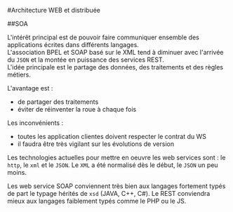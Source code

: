 #Architecture WEB et distribuée

##SOA

L'intérêt principal est de pouvoir faire communiquer ensemble des applications écrites dans différents langages.  
L'association BPEL et SOAP basé sur le XML tend à diminuer avec l'arrivée du `JSON` et la montée en puissance des services REST.  
L'idée principale est le partage des données, des traitements et des règles métiers.

L'avantage est :

-  de partager des traitements
-  éviter de réinventer la roue à chaque fois

Les inconvénients :

- toutes les application clientes doivent respecter le contrat du WS
- il faudra être très vigilant sur les évolutions de version

Les technologies actuelles pour mettre en oeuvre les web services sont : le `http`, le `xml` et le `JSON`. Le `XML` a été normalisé dès le début, le `JSON` un peu moins.

Les web service SOAP conviennent très bien aux langages fortement typés de part le typage hérités de `xsd` (JAVA, C++, C#). Le REST conviendra mieux aux langages faiblement typés comme le PHP ou le JS.